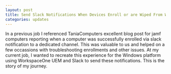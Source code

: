 ```yaml
---
layout: post
title: Send Slack Notifications When Devices Enroll or are Wiped From Workspace One UEM
categories: updates
---
```


In a previous job I referenced TaniaComputers excellent blog post for jamf computers reporting when a computer was successfully enrolled via slack notification to a dedicated channel. This was valuable to us and helped on a few occassions with troubleshooting enrollments and other issues. 
At my current job, I wanted to recreate this experience for the Windows platform using WorkspaceOne UEM and Slack to send these notifications. This is the story of my journey. 